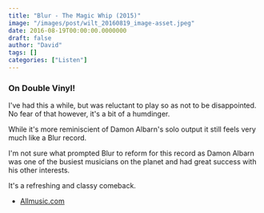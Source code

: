 ```yaml
---
title: "Blur - The Magic Whip (2015)"
image: "/images/post/wilt_20160819_image-asset.jpeg"
date: 2016-08-19T00:00:00.0000000
draft: false
author: "David"
tags: []
categories: ["Listen"]
---
```

### On Double Vinyl!

 I've had this a while, but was reluctant to play so as not to be disappointed. No fear of that however, it's a bit of a humdinger.

 While it's more reminiscient of Damon Albarn's solo output it still feels very much like a Blur record. 

 I'm not sure what prompted Blur to reform for this record as Damon Albarn was one of the busiest musicians on the planet and had great success with his other interests. 

 It's a refreshing and classy comeback.

-  [Allmusic.com](http://www.allmusic.com/album/the-magic-whip-mw0002828068)